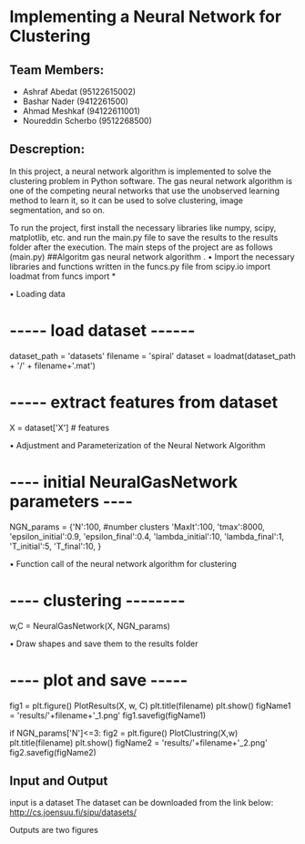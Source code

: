 # Implementing a Neural Network for Clustering

## Team Members:
- Ashraf Abedat (95122615002)
- Bashar Nader (9412261500)
- Ahmad Meshkaf (94122611001)
- Noureddin Scherbo (9512268500)

## Descreption:
In this project, a neural network algorithm is implemented to solve the clustering problem in Python software.
The gas neural network algorithm is one of the competing neural networks that use the unobserved learning method to learn it, so it can be used to solve clustering, image segmentation, and so on. 

To run the project, first install the necessary libraries like numpy, scipy, matplotlib, etc. and run the main.py file to save the results to the results folder after the execution.
The main steps of the project are as follows (main.py)
##Algoritm
gas neural network algorithm .
• Import the necessary libraries and functions written in the funcs.py file
from scipy.io import loadmat
from funcs import *

• Loading data
# ----- load dataset ------
dataset_path = 'datasets'
filename = 'spiral'
dataset = loadmat(dataset_path + '/' + filename+'.mat')

# ----- extract features from dataset
X = dataset['X']  # features

• Adjustment and Parameterization of the Neural Network Algorithm
# ---- initial NeuralGasNetwork parameters ----
NGN_params = {'N':100, #number clusters
            'MaxIt':100,
            'tmax':8000,
            'epsilon_initial':0.9,
            'epsilon_final':0.4,
            'lambda_initial':10,
            'lambda_final':1,
            'T_initial':5,
            'T_final':10,
            }

• Function call of the neural network algorithm for clustering
# ---- clustering --------
w,C = NeuralGasNetwork(X, NGN_params)

• Draw shapes and save them to the results folder
# ---- plot and save -----
fig1 = plt.figure()
PlotResults(X, w, C)
plt.title(filename)
plt.show()
figName1 = 'results/'+filename+'_1.png'
fig1.savefig(figName1)

if NGN_params['N']<=3:
    fig2 = plt.figure()
    PlotClustring(X,w)
    plt.title(filename)
    plt.show()
    figName2 = 'results/'+filename+'_2.png'
    fig2.savefig(figName2)
    
## Input and Output 
  input is a dataset
  The dataset can be downloaded from the link below:
  http://cs.joensuu.fi/sipu/datasets/
  
  Outputs are two figures
